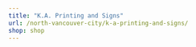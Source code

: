 ```yaml
---
title: "K.A. Printing and Signs"
url: /north-vancouver-city/k-a-printing-and-signs/
shop: shop
---
```

